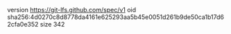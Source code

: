 version https://git-lfs.github.com/spec/v1
oid sha256:4d0270c8d8778da4161e625293aa5b45e0051d261b9de50ca1b17d62cfa0e352
size 342
